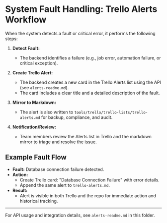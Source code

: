 # System Fault Handling: Trello Alerts Workflow

When the system detects a fault or critical error, it performs the following steps:

1. **Detect Fault:**
   - The backend identifies a failure (e.g., job error, automation failure, or critical exception).

2. **Create Trello Alert:**
   - The backend creates a new card in the Trello Alerts list using the API (see `alerts-readme.md`).
   - The card includes a clear title and a detailed description of the fault.

3. **Mirror to Markdown:**
   - The alert is also written to `tools/trello/trello-lists/trello-alerts.md` for backup, compliance, and audit.

4. **Notification/Review:**
   - Team members review the Alerts list in Trello and the markdown mirror to triage and resolve the issue.

## Example Fault Flow

- **Fault:** Database connection failure detected.
- **Action:**
  - Create Trello card: "Database Connection Failure" with error details.
  - Append the same alert to `trello-alerts.md`.
- **Result:**
  - Alert is visible in both Trello and the repo for immediate action and historical tracking.

---

For API usage and integration details, see `alerts-readme.md` in this folder.
